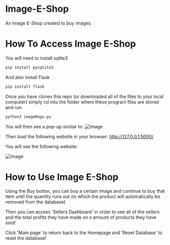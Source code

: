 # Image-E-Shop
An Image E-Shop created to buy images


# How To Access Image E-Shop

You will need to install sqlite3 
```python
pip install pysqlite3 
```
And also install Flask
```python
pip install flask 
```

Once you have clones this repo (or downloaded all of the files to your local computer) simply cd into the folder where these program files are stored and run
```python
python3 imageRepo.py 
```

You will then see a pop-up similar to:
![image](https://user-images.githubusercontent.com/68351986/165835228-27f00ad3-6402-4f71-873b-e9810ca7a67a.png)

Then load the following website in your browser:
http://127.0.0.1:5000/

You will see the following website:

![image](https://user-images.githubusercontent.com/68351986/165836175-608141f3-d8e7-40a2-8671-6947ed53b84e.png)


# How to Use Image E-Shop

Using the Buy button, you can buy a certain image and continue to buy that item until the quantity runs out (in which the product will automatically be removed from the database)

Then you can access 'Sellers Dashboard' in order to see all of the sellers and the total profits they have made on x amount of products they have sold!


Click 'Main page' to return back to the Homepage and 'Reset Database' to reset the database!


